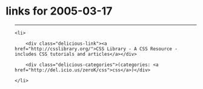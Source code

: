 # links for 2005-03-17

<ul class="delicious">

-------------------------------

	<li>

		<div class="delicious-link"><a href="http://csslibrary.org/">CSS Library - A CSS Resource - includes CSS tutorials and articles</a></div>

		<div class="delicious-categories">(categories: <a href="http://del.icio.us/zeroK/css">css</a>)</div>

	</li>

</ul>